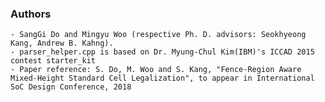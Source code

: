 ### Authors
    - SangGi Do and Mingyu Woo (respective Ph. D. advisors: Seokhyeong Kang, Andrew B. Kahng).
    - parser_helper.cpp is based on Dr. Myung-Chul Kim(IBM)'s ICCAD 2015 contest starter_kit
    - Paper reference: S. Do, M. Woo and S. Kang, "Fence-Region Aware Mixed-Height Standard Cell Legalization", to appear in International SoC Design Conference, 2018
